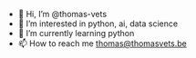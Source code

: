 - 👋 Hi, I’m @thomas-vets
- 👀 I’m interested in python, ai, data science
- 🌱 I’m currently learning python
- 📫 How to reach me thomas@thomasvets.be

<!---
thomas-vets/thomas-vets is a ✨ special ✨ repository because its `README.md` (this file) appears on your GitHub profile.
You can click the Preview link to take a look at your changes.
--->
